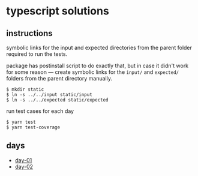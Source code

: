 # typescript solutions

## instructions

symbolic links for the input and expected directories
from the parent folder required to run the tests.

package has postinstall script to do exactly that,
but in case it didn't work for some reason —
create symbolic links for the `input/` and `expected/` folders
from the parent directory manually.

```
$ mkdir static
$ ln -s ../../input static/input
$ ln -s ../../expected static/expected
```

run test cases for each day

```
$ yarn test
$ yarn test-coverage
```

## days

* [day-01](src/day-01/)
* [day-02](src/day-02/)
